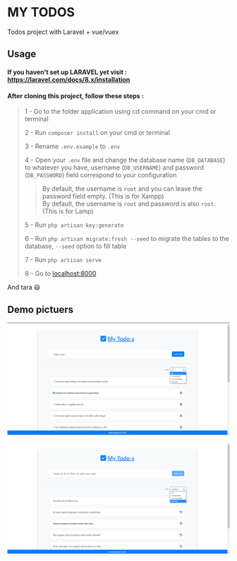 # MY TODOS

Todos project with Laravel + vue/vuex  

## Usage  
#### If you haven't set up LARAVEL yet visit : https://laravel.com/docs/8.x/installation  

#### After cloning this project, follow these steps :  
>
> 1 - Go to the folder application using cd command on your cmd or terminal  
>
> 2 - Run `composer install` on your cmd or terminal  
>
> 3 - Rename `.env.example` to `.env`  
>
> 4 - Open your `.env` file and change the database name (`DB_DATABASE`) to whatever you have, username (`DB_USERNAME`) and password (`DB_PASSWORD`) field correspond to your configuration  
>
> > By default, the username is `root` and you can leave the password field empty. (This is for Xampp)  
> > By default, the username is `root` and password is also `root`. (This is for Lamp)  
>
> 5 - Run `php artisan key:generate`  
>
> 6 - Run `php artisan migrate:fresh --seed` to migrate the tables to the database, `--seed` option to fill table  
>
> 7 - Run `php artisan serve`  
>
> 8 - Go to <a href="localhost:8000" target="_blank">localhost:8000</a>
>
And tara :smiley:  

## Demo pictuers  

![pic1](images/pic1.png)

![pic2](images/pic2.png)
